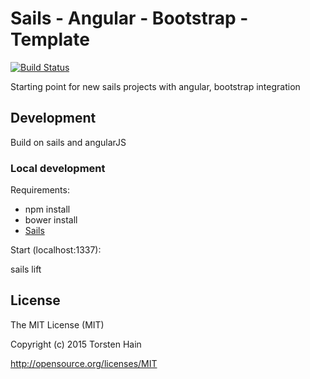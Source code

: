 # Sails - Angular - Bootstrap - Template

[![Build Status](https://snap-ci.com/tdt17/sails-angular-bootstrap-template/branch/master/build_image)](https://snap-ci.com/tdt17/sails-angular-bootstrap-template/branch/master)

Starting point for new sails projects with angular, bootstrap integration

## Development

Build on sails and angularJS

### Local development

Requirements:
- npm install
- bower install
- [Sails](http://sailsjs.org/get-started)

Start (localhost:1337):

  sails lift

## License

The MIT License (MIT)

Copyright (c) 2015 Torsten Hain

http://opensource.org/licenses/MIT
